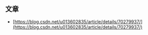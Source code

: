 ## 文章

* [https://blog.csdn.net/u013602835/article/details/70279937/](https://blog.csdn.net/u013602835/article/details/70279937/)



